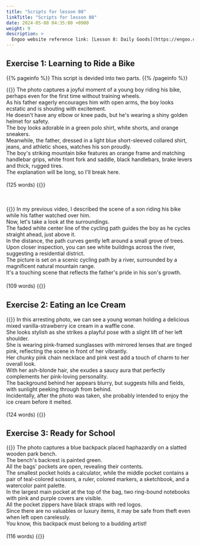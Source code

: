 ```yaml
---
title: "Scripts for lesson 08"
linkTitle: "Scripts for lesson 08"
date: 2024-05-08 04:35:00 +0900
weight: 9
description: >
  Engoo website reference link: [Lesson 8: Daily Goods](https://engoo.com/app/lessons/describing-pictures-intermediate-describing-pictures-daily-goods/yCuxtkp1Eeey-psCXzWe5w?category_id=P_HriMOnEeifo0O-yMP42w&course_id=ZZasjsOnEeiHZVOMC0VfdA)
---
```


## Exercise 1: Learning to Ride a Bike

{{% pageinfo %}}
This script is devided into two parts.
{{% /pageinfo %}}

{{<card header="**1st script**">}}
The photo captures a joyful moment of a young boy riding his bike, perhaps even for the first time without training wheels. <br/>
As his father eagerly encourages him with open arms, the boy looks ecstatic and is shouting with excitement. <br/>
He doesn't have any elbow or knee pads, but he's wearing a shiny golden helmet for safety. <br/>
The boy looks adorable in a green polo shirt, white shorts, and orange sneakers. <br/>
Meanwhile, the father, dressed in a light blue short-sleeved collared shirt, jeans, and athletic shoes, watches his son proudly. <br/>
The boy's striking mountain bike features an orange frame and matching handlebar grips, white front fork and saddle, black handlebars, brake levers and thick, rugged tires.<br/>
The explanation will be long, so I'll break here.<br/>
<br/>
(125 words)
{{</card>}}

　

{{<card header="**2nd script**">}}
In my previous video, I described the scene of a son riding his bike while his father watched over him. <br/>
Now, let's take a look at the surroundings. <br/>
The faded white center line of the cycling path guides the boy as he cycles straight ahead, just above it. <br/>
In the distance, the path curves gently left around a small grove of trees. <br/>
Upon closer inspection, you can see white buildings across the river, suggesting a residential district. <br/>
The picture is set on a scenic cycling path by a river, surrounded by a magnificent natural mountain range. <br/>
It's a touching scene that reflects the father's pride in his son's growth.<br/>
<br/>
(109 words)
{{</card>}}
　

## Exercise 2: Eating an Ice Cream

{{<card header="**Script**">}}
In this arresting photo, we can see a young woman holding a delicious mixed vanilla-strawberry ice cream in a waffle cone.<br/>
She looks stylish as she strikes a playful pose with a slight lift of her left shoulder.<br/>
She is wearing pink-framed sunglasses with mirrored lenses that are tinged pink, reflecting the scene in front of her vibrantly.<br/>
Her chunky pink chain necklace and pink vest add a touch of charm to her overall look. <br/>
With her ash-blonde hair, she exudes a saucy aura that perfectly complements her pink-loving personality.<br/>
The background behind her appears blurry, but suggests hills and fields, with sunlight peeking through from behind.<br/>
Incidentally, after the photo was taken, she probably intended to enjoy the ice cream before it melted.<br/>
<br/>
(124 words)
{{</card>}}

## Exercise 3: Ready for School

{{<card header="**Script**">}}
The photo captures a blue backpack placed haphazardly on a slatted wooden park bench. <br/>
The bench's backrest is painted green. <br/>
All the bags' pockets are open, revealing their contents. <br/>
The smallest pocket holds a calculator, while the middle pocket contains a pair of teal-colored scissors, a ruler, colored markers, a sketchbook, and a watercolor paint palette. <br/>
In the largest main pocket at the top of the bag, two ring-bound notebooks with pink and purple covers are visible. <br/>
All the pocket zippers have black straps with red logos. <br/>
Since there are no valuables or luxury items, it may be safe from theft even when left open carelessly. <br/>
You know, this backpack must belong to a budding artist!<br/>
<br/>
(116 words)
{{</card>}}
